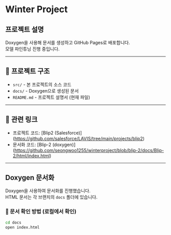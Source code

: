 # Winter Project

## 프로젝트 설명
Doxygen을 사용해 문서를 생성하고 GitHub Pages로 배포합니다.  
모델 파인튜닝 진행 중입니다.

---

## 📂 프로젝트 구조
- `src/` - 본 프로젝트의 소스 코드  
- `docs/` - Doxygen으로 생성된 문서  
- `README.md` - 프로젝트 설명서 (현재 파일)  

---

## 🔗 관련 링크
- 프로젝트 코드: [Blip2 (Salesforce)] (https://github.com/salesforce/LAVIS/tree/main/projects/blip2)   
- 문서화 코드: [Blip-2 (doxygen)] (https://github.com/seongwoo1255/winterproject/blob/blip-2/docs/Blip-2/html/index.html)


---

## Doxygen 문서화
Doxygen을 사용하여 문서화를 진행했습니다.  
HTML 문서는 각 브랜치의 `docs` 폴더에 있습니다.

### 📘 문서 확인 방법 (로컬에서 확인)
```bash
cd docs
open index.html
